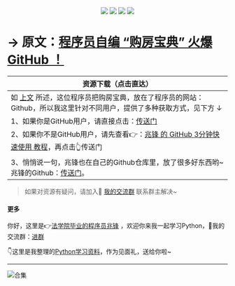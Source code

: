 <div align="center">
    <a href="https://github.com/zhaofeng092/python_auto_office"> <img src="https://badgen.net/badge/Github/%E7%A8%8B%E5%BA%8F%E5%91%98?icon=github&color=red"></a>
    <a href="https://mp.weixin.qq.com/s/xkZSp3606rTPN_JbLT3hSQ"> <img src="https://badgen.net/badge/follow/%E5%85%AC%E4%BC%97%E5%8F%B7?icon=rss&color=green"></a>
    <a href="https://space.bilibili.com/259649365"> <img src="https://badgen.net/badge/pick/B%E7%AB%99?icon=dependabot&color=blue"></a>
    <a href="https://mp.weixin.qq.com/s/wx-JkgOUoJhb-7ZESxl93w"> <img src="https://badgen.net/badge/join/%E4%BA%A4%E6%B5%81%E7%BE%A4?icon=atom&color=yellow"></a>
</div>


# 



# → 原文：[程序员自编 “购房宝典” 火爆 GitHub ！](http://mp.weixin.qq.com/s?__biz=MzI2Nzg5MjgyNg==&mid=2247489466&idx=2&sn=e1d654057d010f7c3fd1223f771898f6&chksm=eaf6b68fdd813f9923e9e836f437cbdc5d1ecb989f179653c8f02b044c1e46008f3bcb4e09d7#rd)



| 资源下载（点击直达）                                         |
| ------------------------------------------------------------ |
| 如 [上文](http://mp.weixin.qq.com/s?__biz=MzI2Nzg5MjgyNg==&mid=2247489466&idx=2&sn=e1d654057d010f7c3fd1223f771898f6&chksm=eaf6b68fdd813f9923e9e836f437cbdc5d1ecb989f179653c8f02b044c1e46008f3bcb4e09d7#rd) 所述，这位程序员把购房宝典，放在了程序员的网站：Github，所以我这里针对不同用户，提供了多种获取方式，见下方 ↓ |
| 1、如果你是GitHub用户，请直接点击：[传送门](https://github.com/ayuer/shanghai_house_knowledge) |
| 2、如果你不是GitHub用户，请先查看👉：[兆锋 的 GitHub 3分钟快速使用 教程](https://www.bilibili.com/video/BV1Ry4y1m7Ai)，再点击👆传送门 |
| 3、悄悄说一句，兆锋也在自己的Github仓库里，放了很多好东西哟~兆锋的Github：[传送门](https://github.com/zhaofeng092/python_auto_office)。 |


> 如果对资源有疑问，请加入🚸 [我的交流群](https://mp.weixin.qq.com/s/wx-JkgOUoJhb-7ZESxl93w) 联系群主解决~




#### 更多


你好，这里是👉[法学院毕业的程序员兆锋](https://mp.weixin.qq.com/s/UrJ5PkRWYydaajGetUqFYQ) ，欢迎你来我一起学习Python，🚸我的交流群：[进群](https://mp.weixin.qq.com/s/wx-JkgOUoJhb-7ZESxl93w) 

👇这里是我整理的[Python学习资料](https://mp.weixin.qq.com/s/2LiIoxPl2SwPHWVxP6UaJQ)，作为见面礼，送给你啦~

------





![合集](https://img-blog.csdnimg.cn/20210303170458567.jpg?x-oss-process=image/watermark,type_ZmFuZ3poZW5naGVpdGk,shadow_10,text_aHR0cHM6Ly9ibG9nLmNzZG4ubmV0L3dlaXhpbl80MjMyMTUxNw==,size_16,color_FFFFFF,t_70#pic_center)
